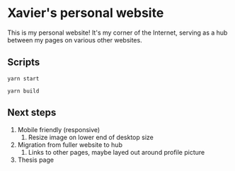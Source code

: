 # Xavier's personal website

This is my personal website! It's my corner of the Internet, serving as a hub between my pages on various other websites.

## Scripts

`yarn start`

`yarn build`

## Next steps

1. Mobile friendly (responsive)
   1. Resize image on lower end of desktop size
1. Migration from fuller website to hub
   1. Links to other pages, maybe layed out around profile picture
1. Thesis page
